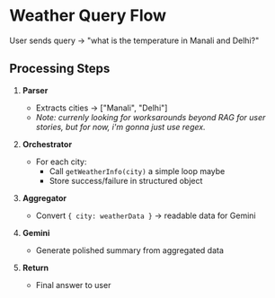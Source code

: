 # Weather Query Flow

User sends query → "what is the temperature in Manali and Delhi?"

## Processing Steps

1. **Parser**
    - Extracts cities → ["Manali", "Delhi"] 
    - _Note: currenly looking for worksarounds beyond RAG for user stories, but for now, i'm gonna just use regex._

2. **Orchestrator**
    - For each city:
      - Call `getWeatherInfo(city)` a simple loop maybe
      - Store success/failure in structured object

3. **Aggregator**
    - Convert `{ city: weatherData }` → readable data for Gemini

4. **Gemini**
    - Generate polished summary from aggregated data

5. **Return**
    - Final answer to user 